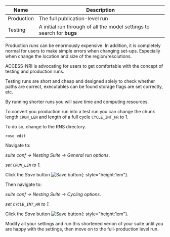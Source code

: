 
| Name | Description|
|------|------------|
|Production| The full publication-level run|
|Testing| A initial run through of all the model settings to search for **bugs**|

Production runs can be enormously expensive.  In addition, it is completely normal for users to make simple errors when changing set-ups.  Especially when change the location and size of the region/resolutions.

ACCESS-NRI is advocating for users to get comfortable with the concept of testing and production runs.

Testing runs are short and cheap and designed solely to check whether paths are correct, executables can be found storage flags are set correctly, etc.

By running shorter runs you will save time and computing resources.


To convert you production run into a test run you can change the chunk length `CRUN_LEN` and length of a full cycle `CYCLE_INT_HR` to 1.

To do so, change to the RNS directory.

`rose edit`

Navigate to:

_suite conf &rarr; Nesting Suite &rarr; General run options_.

_set `CRUN_LEN` to 1._

Click the _Save_ button ![Save button](/assets/save_button.png){: style="height:1em"}.

Then navigate to:

_suite conf &rarr; Nesting Suite &rarr; Cycling options_.

_set `CYCLE_INT_HR` to 1._

Click the _Save_ button ![Save button](/assets/save_button.png){: style="height:1em"}.

Modify all your settings and run this shortened verion of your suite until you are happy with the settings, then move on to the full-production level run.


